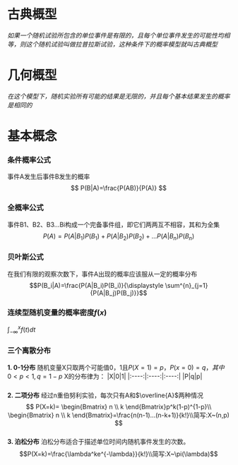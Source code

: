 # 古典概型
*如果一个随机试验所包含的单位事件是有限的，且每个单位事件发生的可能性均相等，则这个随机试验叫做拉普拉斯试验，这种条件下的概率模型就叫古典概型*
# 几何概型
*在这个模型下，随机实验所有可能的结果是无限的，并且每个基本结果发生的概率是相同的*
# 基本概念
### 条件概率公式
事件A发生后事件B发生的概率
$$ P(B|A)=\frac{P(AB)}{P(A)} $$
### 全概率公式
事件B1、B2、B3…Bi构成一个完备事件组，即它们两两互不相容，其和为全集
$$P(A)=P(A|B_1)P(B_1)+P(A|B_2)P(B_2)+...P(A|B_n)P(B_n)$$
### 贝叶斯公式
在我们有限的观察次数下，事件A出现的概率应该服从一定的概率分布
$$P(B_i|A)=\frac{P(A|B_i)P(B_i)}{\displaystyle \sum^{n}_{j=1}{P(A|B_j)P(B_j)}}$$
### 连续型随机变量的概率密度$f(x)$
$\displaystyle \int^{x}_{-\infty}{f(t)dt}$
### 三个离散分布
**1. 0-1分布**
随机变量X只取两个可能值0，1且$P(X=1)=p，P(x=0)=q，其中0<p<1,q=1-p$
X的分布律为：
|X|0|1|
|:----:|:----:|:----:|
|P|q|p|
###
**2. 二项分布**
经过n重伯努利实验，每次只有A和$\overline{A}$两种情况
$$
P(X=k)=
\begin{Bmatrix}
   n \\
   k
\end{Bmatrix}p^k(1-p)^{1-p}\\
\begin{Bmatrix}
   n \\
   k
\end{Bmatrix}=\frac{n(n-1)...(n-k+1)}{k!}\\简写:X~(n,p)
$$
###
**3. 泊松分布**
 泊松分布适合于描述单位时间内随机事件发生的次数。
$$P(X=k)=\frac{\lambda^ke^{-\lambda}}{k!}\\简写:X~\pi(\lambda)$$